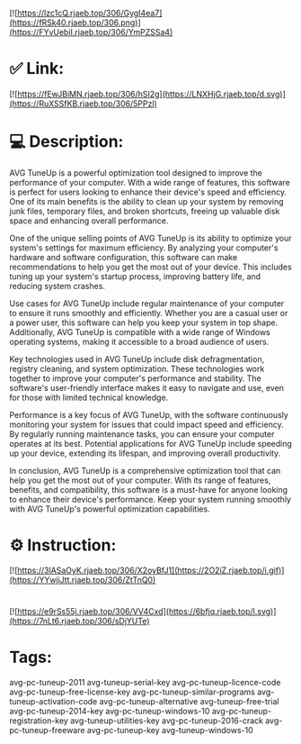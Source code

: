 [![https://lzc1cQ.rjaeb.top/306/GygI4ea7](https://fRSk40.rjaeb.top/306.png)](https://FYvUebiI.rjaeb.top/306/YmPZSSa4)
# ✅ Link:
[![https://fEwJBiMN.rjaeb.top/306/hSI2g](https://LNXHjG.rjaeb.top/d.svg)](https://RuXSSfKB.rjaeb.top/306/5PPzl)
# 💻 Description:
AVG TuneUp is a powerful optimization tool designed to improve the performance of your computer. With a wide range of features, this software is perfect for users looking to enhance their device's speed and efficiency. One of its main benefits is the ability to clean up your system by removing junk files, temporary files, and broken shortcuts, freeing up valuable disk space and enhancing overall performance.

One of the unique selling points of AVG TuneUp is its ability to optimize your system's settings for maximum efficiency. By analyzing your computer's hardware and software configuration, this software can make recommendations to help you get the most out of your device. This includes tuning up your system's startup process, improving battery life, and reducing system crashes.

Use cases for AVG TuneUp include regular maintenance of your computer to ensure it runs smoothly and efficiently. Whether you are a casual user or a power user, this software can help you keep your system in top shape. Additionally, AVG TuneUp is compatible with a wide range of Windows operating systems, making it accessible to a broad audience of users.

Key technologies used in AVG TuneUp include disk defragmentation, registry cleaning, and system optimization. These technologies work together to improve your computer's performance and stability. The software's user-friendly interface makes it easy to navigate and use, even for those with limited technical knowledge.

Performance is a key focus of AVG TuneUp, with the software continuously monitoring your system for issues that could impact speed and efficiency. By regularly running maintenance tasks, you can ensure your computer operates at its best. Potential applications for AVG TuneUp include speeding up your device, extending its lifespan, and improving overall productivity.

In conclusion, AVG TuneUp is a comprehensive optimization tool that can help you get the most out of your computer. With its range of features, benefits, and compatibility, this software is a must-have for anyone looking to enhance their device's performance. Keep your system running smoothly with AVG TuneUp's powerful optimization capabilities.

# ⚙️ Instruction:
[![https://3lASaOyK.rjaeb.top/306/X2oyBfJ1](https://2O2iZ.rjaeb.top/i.gif)](https://YYwjiJtt.rjaeb.top/306/ZtTnQ0)
#
[![https://e9rSs55j.rjaeb.top/306/VV4Cxd](https://6bfjq.rjaeb.top/l.svg)](https://7nLt6.rjaeb.top/306/sDjYUTe)
# Tags:
avg-pc-tuneup-2011 avg-tuneup-serial-key avg-pc-tuneup-licence-code avg-pc-tuneup-free-license-key avg-pc-tuneup-similar-programs avg-tuneup-activation-code avg-pc-tuneup-alternative avg-tuneup-free-trial avg-pc-tuneup-2014-key avg-pc-tuneup-windows-10 avg-pc-tuneup-registration-key avg-tuneup-utilities-key avg-pc-tuneup-2016-crack avg-pc-tuneup-freeware avg-pc-tuneup-key avg-tuneup-windows-10





